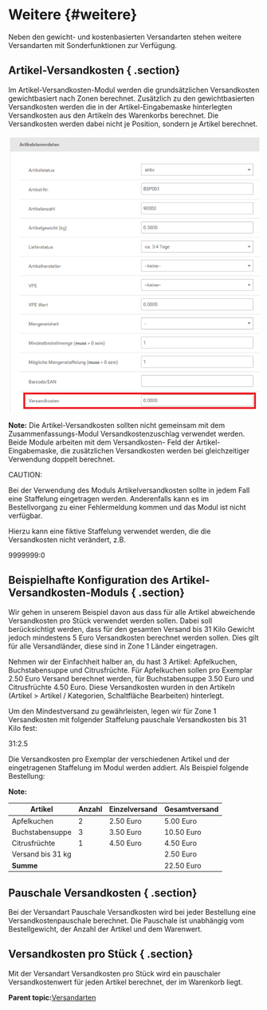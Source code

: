 # Weitere {#weitere}

Neben den gewicht- und kostenbasierten Versandarten stehen weitere Versandarten mit Sonderfunktionen zur Verfügung.

## Artikel-Versandkosten { .section}

Im Artikel-Versandkosten-Modul werden die grundsätzlichen Versandkosten gewichtbasiert nach Zonen berechnet. Zusätzlich zu den gewichtbasierten Versandkosten werden die in der Artikel-Eingabemaske hinterlegten Versandkosten aus den Artikeln des Warenkorbs berechnet. Die Versandkosten werden dabei nicht je Position, sondern je Artikel berechnet.

![](Bilder/Abb063_ArtikelVesandkostenInDerArtikelEingabemaske.png "Artikel-Versandkosten in der Artikel-Eingabemaske")

**Note:** Die Artikel-Versandkosten sollten nicht gemeinsam mit dem Zusammenfassungs-Modul Versandkostenzuschlag verwendet werden. Beide Module arbeiten mit dem Versandkosten- Feld der Artikel-Eingabemaske, die zusätzlichen Versandkosten werden bei gleichzeitiger Verwendung doppelt berechnet.

CAUTION:

Bei der Verwendung des Moduls Artikelversandkosten sollte in jedem Fall eine Staffelung eingetragen werden. Anderenfalls kann es im Bestellvorgang zu einer Fehlermeldung kommen und das Modul ist nicht verfügbar.

Hierzu kann eine fiktive Staffelung verwendet werden, die die Versandkosten nicht verändert, z.B.

9999999:0

## Beispielhafte Konfiguration des Artikel-Versandkosten-Moduls { .section}

Wir gehen in unserem Beispiel davon aus dass für alle Artikel abweichende Versandkosten pro Stück verwendet werden sollen. Dabei soll berücksichtigt werden, dass für den gesamten Versand bis 31 Kilo Gewicht jedoch mindestens 5 Euro Versandkosten berechnet werden sollen. Dies gilt für alle Versandländer, diese sind in Zone 1 Länder eingetragen.

Nehmen wir der Einfachheit halber an, du hast 3 Artikel: Apfelkuchen, Buchstabensuppe und Citrusfrüchte. Für Apfelkuchen sollen pro Exemplar 2.50 Euro Versand berechnet werden, für Buchstabensuppe 3.50 Euro und Citrusfrüchte 4.50 Euro. Diese Versandkosten wurden in den Artikeln \(Artikel \> Artikel / Kategorien, Schaltfläche Bearbeiten\) hinterlegt.

Um den Mindestversand zu gewährleisten, legen wir für Zone 1 Versandkosten mit folgender Staffelung pauschale Versandkosten bis 31 Kilo fest:

31:2.5

Die Versandkosten pro Exemplar der verschiedenen Artikel und der eingetragenen Staffelung im Modul werden addiert. Als Beispiel folgende Bestellung:

**Note:**

|Artikel|Anzahl|Einzelversand|Gesamtversand|
|-------|------|-------------|-------------|
|Apfelkuchen|2|2.50 Euro|5.00 Euro|
|Buchstabensuppe|3|3.50 Euro|10.50 Euro|
|Citrusfrüchte|1|4.50 Euro|4.50 Euro|
|Versand bis 31 kg| | |2.50 Euro|
|**Summe**| | |22.50 Euro|

## Pauschale Versandkosten { .section}

Bei der Versandart Pauschale Versandkosten wird bei jeder Bestellung eine Versandkostenpauschale berechnet. Die Pauschale ist unabhängig vom Bestellgewicht, der Anzahl der Artikel und dem Warenwert.

## Versandkosten pro Stück { .section}

Mit der Versandart Versandkosten pro Stück wird ein pauschaler Versandkostenwert für jeden Artikel berechnet, der im Warenkorb liegt.

**Parent topic:**[Versandarten](7_1_Versandarten.md)

